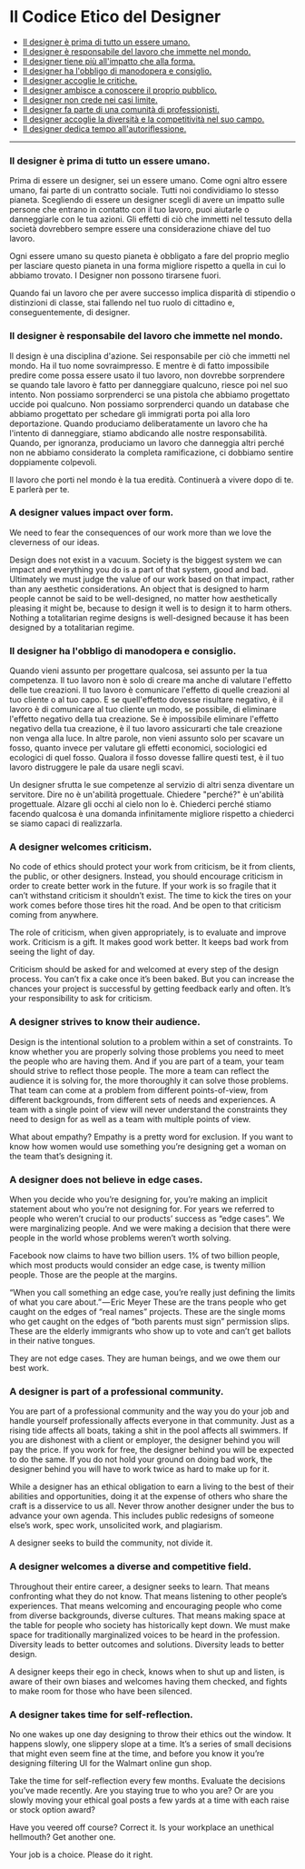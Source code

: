 # Il Codice Etico del Designer

* [Il designer è prima di tutto un essere umano.](#il-designer-è-prima-di-tutto-un-essere-umano)
* [Il designer è responsabile del lavoro che immette nel mondo.](#il-designer-è-responsabile-del-lavoro-che-immette-nel-mondo)
* [Il designer tiene più all'impatto che alla forma.](#a-designer-values-impact-over-form)
* [Il designer ha l'obbligo di manodopera e consiglio.](#il-designer-ha-lobbligo-di-manodopera-e-consiglio)
* [Il designer accoglie le critiche.](#a-designer-welcomes-criticism)
* [Il designer ambisce a conoscere il proprio pubblico.](#a-designer-strives-to-know-their-audience)
* [Il designer non crede nei casi limite.](#a-designer-does-not-believe-in-edge-cases)
* [Il designer fa parte di una comunità di professionisti.](#a-designer-is-part-of-a-professional-community)
* [Il designer accoglie la diversità e la competitività nel suo campo.](#a-designer-welcomes-a-diverse-and-competitive-field)
* [Il designer dedica tempo all'autoriflessione.](#a-designer-takes-time-for-self-reflection)


***


### Il designer è prima di tutto un essere umano.

Prima di essere un designer, sei un essere umano. Come ogni altro essere umano, fai parte di un contratto sociale. Tutti noi condividiamo lo stesso pianeta. Scegliendo di essere un designer scegli di avere un impatto sulle persone che entrano in contatto con il tuo lavoro, puoi aiutarle o danneggiarle con le tua azioni. Gli effetti di ciò che immetti nel tessuto della società dovrebbero sempre essere una considerazione chiave del tuo lavoro.

Ogni essere umano su questo pianeta è obbligato a fare del proprio meglio per lasciare questo pianeta in una forma migliore rispetto a quella in cui lo abbiamo trovato. I Designer non possono tirarsene fuori.

Quando fai un lavoro che per avere successo implica disparità di stipendio o distinzioni di classe, stai fallendo nel tuo ruolo di cittadino e, conseguentemente, di designer.

### Il designer è responsabile del lavoro che immette nel mondo.

Il design è una disciplina d'azione. Sei responsabile per ciò che immetti nel mondo. Ha il tuo nome sovraimpresso. E mentre è di fatto impossibile predire come possa essere usato il tuo lavoro, non dovrebbe sorprendere se quando tale lavoro è fatto per danneggiare qualcuno, riesce poi nel suo intento. Non possiamo sorprenderci se una pistola che abbiamo progettato uccide poi qualcuno. Non possiamo sorprenderci quando un database che abbiamo progettato per schedare gli immigrati porta poi alla loro deportazione. Quando produciamo deliberatamente un lavoro che ha l'intento di danneggiare, stiamo abdicando alle nostre responsabilità. Quando, per ignoranza, produciamo un lavoro che danneggia altri perché non ne abbiamo considerato la completa ramificazione, ci dobbiamo sentire doppiamente colpevoli.

Il lavoro che porti nel mondo è la tua eredità. Continuerà a vivere dopo di te. E parlerà per te.

### A designer values impact over form.

We need to fear the consequences of our work more than we love the cleverness of our ideas.

Design does not exist in a vacuum. Society is the biggest system we can impact and everything you do is a part of that system, good and bad. Ultimately we must judge the value of our work based on that impact, rather than any aesthetic considerations. An object that is designed to harm people cannot be said to be well-designed, no matter how aesthetically pleasing it might be, because to design it well is to design it to harm others. Nothing a totalitarian regime designs is well-designed because it has been designed by a totalitarian regime.


### Il designer ha l'obbligo di manodopera e consiglio.

Quando vieni assunto per progettare qualcosa, sei assunto per la tua competenza. Il tuo lavoro non è solo di creare ma anche di valutare l'effetto delle tue creazioni. Il tuo lavoro è comunicare l'effetto di quelle creazioni al tuo cliente o al tuo capo. E se quell'effetto dovesse risultare negativo, è il lavoro è di comunicare al tuo cliente un modo, se possibile, di eliminare l'effetto negativo della tua creazione. Se è impossibile eliminare l'effetto negativo della tua creazione, è il tuo lavoro assicurarti che tale creazione non venga alla luce. In altre parole, non vieni assunto solo per scavare un fosso, quanto invece per valutare gli effetti economici, sociologici ed ecologici di quel fosso. Qualora il fosso dovesse fallire questi test, è il tuo lavoro distruggere le pale da usare negli scavi.

Un designer sfrutta le sue competenze al servizio di altri senza diventare un servitore. Dire no è un'abilità progettuale. Chiedere "perché?" è un'abilità progettuale. Alzare gli occhi al cielo non lo è. Chiederci perché stiamo facendo qualcosa è una domanda infinitamente migliore rispetto a chiederci se siamo capaci di realizzarla.

### A designer welcomes criticism.

No code of ethics should protect your work from criticism, be it from clients, the public, or other designers. Instead, you should encourage criticism in order to create better work in the future. If your work is so fragile that it can’t withstand criticism it shouldn’t exist. The time to kick the tires on your work comes before those tires hit the road. And be open to that criticism coming from anywhere.

The role of criticism, when given appropriately, is to evaluate and improve work. Criticism is a gift. It makes good work better. It keeps bad work from seeing the light of day.

Criticism should be asked for and welcomed at every step of the design process. You can’t fix a cake once it’s been baked. But you can increase the chances your project is successful by getting feedback early and often. It’s your responsibility to ask for criticism.


### A designer strives to know their audience.

Design is the intentional solution to a problem within a set of constraints. To know whether you are properly solving those problems you need to meet the people who are having them. And if you are part of a team, your team should strive to reflect those people. The more a team can reflect the audience it is solving for, the more thoroughly it can solve those problems. That team can come at a problem from different points-of-view, from different backgrounds, from different sets of needs and experiences. A team with a single point of view will never understand the constraints they need to design for as well as a team with multiple points of view.

What about empathy? Empathy is a pretty word for exclusion. If you want to know how women would use something you’re designing get a woman on the team that’s designing it.


### A designer does not believe in edge cases.

When you decide who you’re designing for, you’re making an implicit statement about who you’re not designing for. For years we referred to people who weren’t crucial to our products’ success as “edge cases”. We were marginalizing people. And we were making a decision that there were people in the world whose problems weren’t worth solving.

Facebook now claims to have two billion users. 1% of two billion people, which most products would consider an edge case, is twenty million people. Those are the people at the margins.

“When you call something an edge case, you’re really just defining the limits of what you care about.” — Eric Meyer
These are the trans people who get caught on the edges of “real names” projects. These are the single moms who get caught on the edges of “both parents must sign” permission slips. These are the elderly immigrants who show up to vote and can’t get ballots in their native tongues.

They are not edge cases. They are human beings, and we owe them our best work.


### A designer is part of a professional community.

You are part of a professional community and the way you do your job and handle yourself professionally affects everyone in that community. Just as a rising tide affects all boats, taking a shit in the pool affects all swimmers. If you are dishonest with a client or employer, the designer behind you will pay the price. If you work for free, the designer behind you will be expected to do the same. If you do not hold your ground on doing bad work, the designer behind you will have to work twice as hard to make up for it.

While a designer has an ethical obligation to earn a living to the best of their abilities and opportunities, doing it at the expense of others who share the craft is a disservice to us all. Never throw another designer under the bus to advance your own agenda. This includes public redesigns of someone else’s work, spec work, unsolicited work, and plagiarism.

A designer seeks to build the community, not divide it.


### A designer welcomes a diverse and competitive field.

Throughout their entire career, a designer seeks to learn. That means confronting what they do not know. That means listening to other people’s experiences. That means welcoming and encouraging people who come from diverse backgrounds, diverse cultures. That means making space at the table for people who society has historically kept down. We must make space for traditionally marginalized voices to be heard in the profession. Diversity leads to better outcomes and solutions. Diversity leads to better design.

A designer keeps their ego in check, knows when to shut up and listen, is aware of their own biases and welcomes having them checked, and fights to make room for those who have been silenced.


### A designer takes time for self-reflection.

No one wakes up one day designing to throw their ethics out the window. It happens slowly, one slippery slope at a time. It’s a series of small decisions that might even seem fine at the time, and before you know it you’re designing filtering UI for the Walmart online gun shop.

Take the time for self-reflection every few months. Evaluate the decisions you’ve made recently. Are you staying true to who you are? Or are you slowly moving your ethical goal posts a few yards at a time with each raise or stock option award?

Have you veered off course? Correct it. Is your workplace an unethical hellmouth? Get another one.

Your job is a choice. Please do it right.
